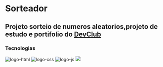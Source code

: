 <h1>Sorteador</h1>

<h2>Projeto sorteio de numeros aleatorios,projeto de estudo e portifolio do <a href="https://rodolfomori.com.br/devclub">DevClub</a></h2>

<h3>Tecnologias</h3>
<img src="https://img.shields.io/badge/HTML5-E34F26?style=for-the-badge&logo=html5&logoColor=white" alt="logo-html">
<img src="https://img.shields.io/badge/CSS-239120?&style=for-the-badge&logo=css3&logoColor=white" alt="logo-css">
<img src="https://img.shields.io/badge/JavaScript-F7DF1E?style=for-the-badge&logo=javascript&logoColor=black" alt="logo-js">

<img src="https://github.com/user-attachments/assets/d9f22931-7cbc-4c73-a0b0-20473586a2bb">
